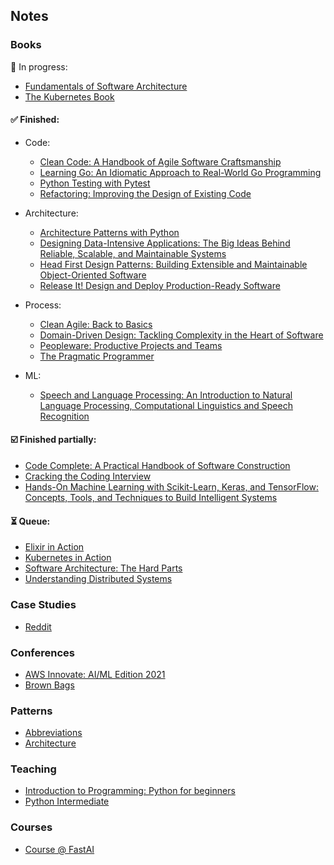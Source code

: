 ## Notes

### Books

👀 In progress:

- [Fundamentals of Software Architecture](books/fundamentals-of-architecture.md)
- [The Kubernetes Book](books/kubernetes-book.md)

#### ✅ Finished:

- Code:
    - [Clean Code: A Handbook of Agile Software Craftsmanship](books/clean-code.md)
    - [Learning Go: An Idiomatic Approach to Real-World Go Programming](books/go/notes.md)
    - [Python Testing with Pytest](books/pytest/notes.md)
    - [Refactoring: Improving the Design of Existing Code](books/refactoring.md)

- Architecture:
    - [Architecture Patterns with Python](books/python-architecture-patterns/notes.md)
    - [Designing Data-Intensive Applications: The Big Ideas Behind Reliable, Scalable, and Maintainable Systems](books/ddia.md)
    - [Head First Design Patterns: Building Extensible and Maintainable Object-Oriented Software](books/head-first-design-patterns/notes.md)
    - [Release It! Design and Deploy Production-Ready Software](books/release-it.md)

- Process:
    - [Clean Agile: Back to Basics](books/clean-agile.md)
    - [Domain-Driven Design: Tackling Complexity in the Heart of Software](books/ddd.md)
    - [Peopleware: Productive Projects and Teams](books/peopleware.md)
    - [The Pragmatic Programmer](books/pragmatic-programmer.md)

- ML:
    - [Speech and Language Processing: An Introduction to Natural Language Processing, Computational Linguistics and Speech Recognition](books/nlp-book.md)

#### ☑️ Finished partially:

- [Code Complete: A Practical Handbook of Software Construction](books/code-complete.md)
- [Cracking the Coding Interview](books/cracking-coding-interview/notes.md)
- [Hands-On Machine Learning with Scikit-Learn, Keras, and TensorFlow: Concepts, Tools, and Techniques to Build Intelligent Systems](books/hands-on-ml.md)

#### ⏳ Queue:

- [Elixir in Action](books/elixir.md)
- [Kubernetes in Action](books/kubernetes-in-action.md)
- [Software Architecture: The Hard Parts](books/architecture-hard-parts.md)
- [Understanding Distributed Systems](books/understanding-distributed-systems.md)

### Case Studies

- [Reddit](case-studies/reddit.md)

### Conferences

- [AWS Innovate: AI/ML Edition 2021](conferences/aws-innovate-ai-ml-21.md)
- [Brown Bags](conferences/brown-bags.md)

### Patterns

- [Abbreviations](patterns/abbreviations.md)
- [Architecture](patterns/architecture.md)

### Teaching

- [Introduction to Programming: Python for beginners](teaching/python-intro)
- [Python Intermediate](teaching/python-intermediate)

### Courses

- [Course @ FastAI](courses/fast-ai.md)
